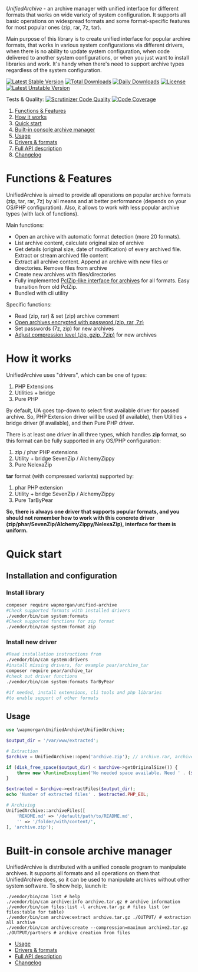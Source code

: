 *UnifiedArchive* - an archive manager with unified interface for different formats that works on 
wide variety of system configuration. It supports all basic operations on widespread formats and
some format-specific features for most popular ones (zip, rar, 7z, tar).

Main purpose of this library is to create unified interface for popular archive formats, that works in
various system configurations via different drivers, when there is no ability to update system configuration, when code
delivered to another system configurations, or when you just want to install libraries and work. It's handy when there's 
need to support archive types regardless of the system configuration.

[![Latest Stable Version](https://poser.pugx.org/wapmorgan/unified-archive/v/stable)](https://packagist.org/packages/wapmorgan/unified-archive)
[![Total Downloads](https://poser.pugx.org/wapmorgan/unified-archive/downloads)](https://packagist.org/packages/wapmorgan/unified-archive)
[![Daily Downloads](https://poser.pugx.org/wapmorgan/unified-archive/d/daily)](https://packagist.org/packages/wapmorgan/unified-archive)
[![License](https://poser.pugx.org/wapmorgan/unified-archive/license)](https://packagist.org/packages/wapmorgan/unified-archive)
[![Latest Unstable Version](https://poser.pugx.org/wapmorgan/unified-archive/v/unstable)](https://packagist.org/packages/wapmorgan/unified-archive)

Tests & Quality: [![Scrutinizer Code Quality](https://scrutinizer-ci.com/g/wapmorgan/UnifiedArchive/badges/quality-score.png?b=master)](https://scrutinizer-ci.com/g/wapmorgan/UnifiedArchive/?branch=master)
[![Code Coverage](https://scrutinizer-ci.com/g/wapmorgan/UnifiedArchive/badges/coverage.png?b=master)](https://scrutinizer-ci.com/g/wapmorgan/UnifiedArchive/?branch=master)

1. [Functions & Features](#functions--features)
2. [How it works](#how-it-works)
3. [Quick start](#quick-start)
4. [Built-in console archive manager](#built-in-console-archive-manager)
5. [Usage](docs/Usage.md)
6. [Drivers & formats](docs/Drivers.md)
7. [Full API description](docs/API.md)
8. [Changelog](CHANGELOG.md)

# Functions & Features
UnifiedArchive is aimed to provide all operations on popular archive formats (zip, tar, rar, 7z) by all means and at
better performance (depends on your OS/PHP configuration). Also, it allows to work with less popular archive types
(with lack of functions).

Main functions:
- Open an archive with automatic format detection (more 20 formats).
- List archive content, calculate original size of archive
- Get details (original size, date of modification) of every archived file. Extract or stream archived file content
- Extract all archive content. Append an archive with new files or directories. Remove files from archive
- Create new archives with files/directories
- Fully implemented [PclZip-like interface for archives](docs/API.md#UnifiedArchive--getPclZipInterface) for all formats. Easy transition from old PclZip.
- Bundled with cli utility

Specific functions:
- Read (zip, rar) & set (zip) archive comment
- [Open archives encrypted with password (zip, rar, 7z)](docs/API.md#UnifiedArchive--open)
- Set passwords (7z, zip) for new archives
- [Adjust compression level (zip, gzip, 7zip)](docs/API.md#UnifiedArchive--archiveFiles) for new archives

# How it works
UnifiedArchive uses "drivers", which can be one of types:
1. PHP Extensions
2. Utilities + bridge
3. Pure PHP

By default, UA goes top-down to select first available driver for passed archive. So, PHP Extension driver will be used (if available), then Utilities + bridge driver (if available), and then Pure PHP driver.

There is at least one driver in all three types, which handles **zip** format, so this format can be fully supported in any OS/PHP configuration:
1. zip / phar PHP extensions
2. Utility + bridge SevenZip / AlchemyZippy
3. Pure NelexaZip

**tar** format (with compressed variants) supported by:
1. phar PHP extension
2. Utility + bridge SevenZip / AlchemyZippy
3. Pure TarByPear

**So, there is always one driver that supports popular formats, and you should not remember how to work with this concrete
driver (zip/phar/SevenZip/AlchemyZippy/NelexaZip), interface for them is uniform.**

# Quick start

## Installation and configuration
### Install library
```sh
composer require wapmorgan/unified-archive
#Check supported formats with installed drivers
./vendor/bin/cam system:formats
#Check supported functions for zip format
./vendor/bin/cam system:format zip
```

### Install new driver
```sh
#Read installation instructions from
./vendor/bin/cam system:drivers
#install missing drivers, for example pear/archive_tar
composer require pear/archive_tar
#check out driver functions
./vendor/bin/cam system:formats TarByPear

#if needed, install extensions, cli tools and php libraries
#to enable support of other formats
```

## Usage
```php
use \wapmorgan\UnifiedArchive\UnifiedArchive;

$output_dir = '/var/www/extracted';

# Extraction
$archive = UnifiedArchive::open('archive.zip'); // archive.rar, archive.tar.bz2

if (disk_free_space($output_dir) < $archive->getOriginalSize()) {
    throw new \RuntimeException('No needed space available. Need ' . ($archive->getOriginalSize() - disk_free_space($output_dir)) . ' byte(s) more');
}

$extracted = $archive->extractFiles($output_dir);
echo 'Number of extracted files' . $extracted.PHP_EOL;

# Archiving
UnifiedArchive::archiveFiles([
    'README.md' => '/default/path/to/README.md',
    '' => '/folder/with/content/',
], 'archive.zip');
```

# Built-in console archive manager
UnifiedArchive is distributed with a unified console program to manipulate archives.
It supports all formats and all operations on them that UnifiedArchive does, so it can be used to manipulate
archives without other system software. To show help, launch it:
```shell
./vendor/bin/cam list # help
./vendor/bin/cam archive:info archive.tar.gz # archive information
./vendor/bin/cam files:list -l archive.tar.gz # files list (or files:table for table)
./vendor/bin/cam archive:extract archive.tar.gz ./OUTPUT/ # extraction all archive
./vendor/bin/cam archive:create --compression=maximum archive2.tar.gz ./OUTPUT/partners # archive creation from files
```

* [Usage](docs/Usage.md)
* [Drivers & formats](docs/Drivers.md)
* [Full API description](docs/API.md)
* [Changelog](CHANGELOG.md)
